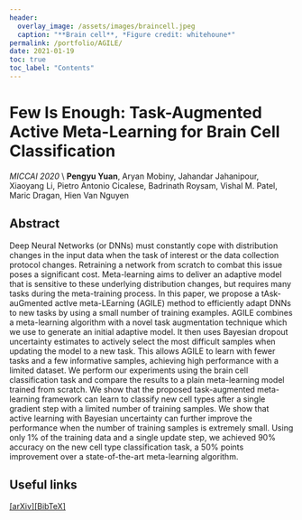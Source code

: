 ```yaml
---
header:
  overlay_image: /assets/images/braincell.jpeg
  caption: "**Brain cell**, *Figure credit: whitehoune*"
permalink: /portfolio/AGILE/
date: 2021-01-19
toc: true
toc_label: "Contents"
---
```


# Few Is Enough: Task-Augmented Active Meta-Learning for Brain Cell Classification
*MICCAI 2020* \\
**Pengyu Yuan**, Aryan Mobiny, Jahandar Jahanipour, Xiaoyang Li, Pietro Antonio Cicalese, Badrinath Roysam, Vishal M. Patel, Maric Dragan, Hien Van Nguyen

## Abstract

Deep Neural Networks (or DNNs) must constantly cope with
distribution changes in the input data when the task of interest or the
data collection protocol changes. Retraining a network from scratch to
combat this issue poses a significant cost. Meta-learning aims to deliver an adaptive model that is sensitive to these underlying distribution
changes, but requires many tasks during the meta-training process. In
this paper, we propose a tAsk-auGmented actIve meta-LEarning (AGILE) method to efficiently adapt DNNs to new tasks by using a small
number of training examples. AGILE combines a meta-learning algorithm with a novel task augmentation technique which we use to generate an initial adaptive model. It then uses Bayesian dropout uncertainty
estimates to actively select the most difficult samples when updating the
model to a new task. This allows AGILE to learn with fewer tasks and
a few informative samples, achieving high performance with a limited
dataset. We perform our experiments using the brain cell classification
task and compare the results to a plain meta-learning model trained
from scratch. We show that the proposed task-augmented meta-learning
framework can learn to classify new cell types after a single gradient step
with a limited number of training samples. We show that active learning
with Bayesian uncertainty can further improve the performance when
the number of training samples is extremely small. Using only 1% of the
training data and a single update step, we achieved 90% accuracy on
the new cell type classification task, a 50% points improvement over a
state-of-the-art meta-learning algorithm.

## Useful links

[\[arXiv\]][1][\[BibTeX\]][2]


[1]: https://arxiv.org/pdf/2007.05009.pdf
[2]: /assets/bibtex/AGILE.txt
